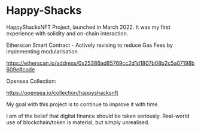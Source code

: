# Happy-Shacks
HappyShacksNFT Project, launched in March 2022. It was my first experience with solidity and on-chain interaction.


Etherscan Smart Contract - Actively revising to reduce Gas Fees by implementing modularisation

https://etherscan.io/address/0x25386ad85769cc2d1d1807b08b2c5a07198b609e#code

Opensea Collection:

https://opensea.io/collection/happyshacksnft


My goal with this project is to continue to improve it with time. 

I am of the belief that digital finance should be taken seriously. Real-world use of blockchain/token is material, but simply unrealised.
